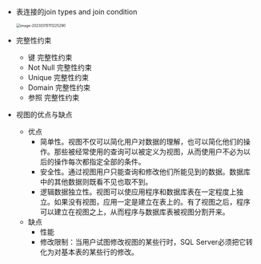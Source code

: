 - 表连接的join types and join condition

  <img src="https://saladday-figure-bed.oss-cn-chengdu.aliyuncs.com/img/image-20230315111225290.png" alt="image-20230315111225290" style="zoom:50%;" />

- 完整性约束
  - 键 完整性约束
  - Not Null 完整性约束
  - Unique 完整性约束
  - Domain 完整性约束
  - 参照 完整性约束





- 视图的优点与缺点
  - 优点
    -  简单性。视图不仅可以简化用户对数据的理解，也可以简化他们的操作。那些被经常使用的查询可以被定义为视图，从而使用户不必为以后的操作每次都指定全部的条件。
    - 安全性。通过视图用户只能查询和修改他们所能见到的数据。数据库中的其他数据则既看不见也取不到。
    - 逻辑数据独立性。视图可以使应用程序和数据库表在一定程度上独立。如果没有视图，应用一定是建立在表上的。有了视图之后，程序可以建立在视图之上，从而程序与数据库表被视图分割开来。
  - 缺点
    - 性能
    - 修改限制：当用户试图修改视图的某些行时，SQL Server必须把它转化为对基本表的某些行的修改。









